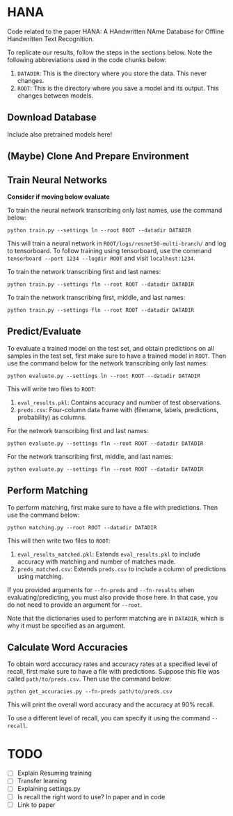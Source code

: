 # HANA
Code related to the paper HANA: A HAndwritten NAme Database for Offline Handwritten Text Recognition.

To replicate our results, follow the steps in the sections below.
Note the following abbreviations used in the code chunks below:
1. `DATADIR`: This is the directory where you store the data. This never changes.
2. `ROOT`: This is the directory where you save a model and its output. This changes between models.

## Download Database

Include also pretrained models here!

## (Maybe) Clone And Prepare Environment

## Train Neural Networks

**Consider if moving below evaluate**

To train the neural network transcribing only last names, use the command below:
```
python train.py --settings ln --root ROOT --datadir DATADIR
```
This will train a neural network in `ROOT/logs/resnet50-multi-branch/` and log to tensorboard.
To follow training using tensorboard, use the command `tensorboard --port 1234 --logdir ROOT` and visit `localhost:1234`.

To train the network transcribing first and last names:
```
python train.py --settings fln --root ROOT --datadir DATADIR
```

To train the network transcribing first, middle, and last names:
```
python train.py --settings fln --root ROOT --datadir DATADIR
```

## Predict/Evaluate 

To evaluate a trained model on the test set, and obtain predictions on all samples in the test set, first make sure to have a trained model in `ROOT`.
Then use the command below for the network transcribing only last names:
```
python evaluate.py --settings ln --root ROOT --datadir DATADIR
```
This will write two files to `ROOT`:
1. `eval_results.pkl`: Contains accuracy and number of test observations.
2. `preds.csv`: Four-column data frame with (filename, labels, predictions, probability) as columns.

For the network transcribing first and last names:
```
python evaluate.py --settings fln --root ROOT --datadir DATADIR
```

For the network transcribing first, middle, and last names:
```
python evaluate.py --settings fln --root ROOT --datadir DATADIR
```

## Perform Matching

To perform matching, first make sure to have a file with predictions.
Then use the command below:
```
python matching.py --root ROOT --datadir DATADIR
```
This will then write two files to `ROOT`:
1. `eval_results_matched.pkl`: Extends `eval_results.pkl` to include accuracy with matching and number of matches made.
2. `preds_matched.csv`: Extends `preds.csv` to include a column of predictions using matching.

If you provided arguments for `--fn-preds` and `--fn-results` when evaluating/predicting, you must also provide those here.
In that case, you do not need to provide an argument for `--root`.

Note that the dictionaries used to perform matching are in `DATADIR`, which is why it must be specified as an argument.

## Calculate Word Accuracies

To obtain word acccuracy rates and accuracy rates at a specified level of recall, first make sure to have a file with predictions.
Suppose this file was called `path/to/preds.csv`.
Then use the command below:
```
python get_accuracies.py --fn-preds path/to/preds.csv
```
This will print the overall word accuracy and the accuracy at 90% recall.

To use a different level of recall, you can specify it using the command `--recall`.

# TODO

- [ ] Explain Resuming training
- [ ] Transfer learning
- [ ] Explaining settings.py
- [ ] Is recall the right word to use? In paper and in code
- [ ] Link to paper